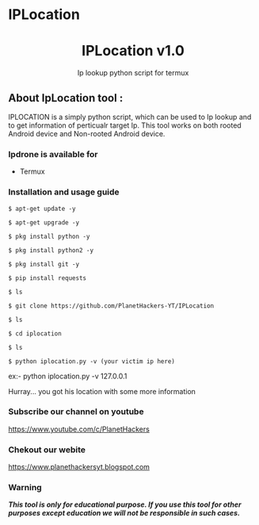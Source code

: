 # IPLocation

<h1 align="center">IPLocation v1.0</h1>
<p align="center">
      Ip lookup python script for termux
</p>

## About IpLocation tool :

IPLOCATION is a simply python script, which can be used to Ip lookup and to get information of perticualr target Ip. This tool works on both rooted Android device and Non-rooted Android device.



### Ipdrone is available for

* Termux

### Installation and usage guide
```
$ apt-get update -y
```
```
$ apt-get upgrade -y
```
```
$ pkg install python -y 
```
```
$ pkg install python2 -y
```
```
$ pkg install git -y
```
```
$ pip install requests
```
```
$ ls
```
```
$ git clone https://github.com/PlanetHackers-YT/IPLocation
```
```
$ ls
```
```
$ cd iplocation
```
```
$ ls
```
```
$ python iplocation.py -v (your victim ip here)
```
ex:- python iplocation.py -v 127.0.0.1

Hurray... you got his location with some more information

### Subscribe our channel on youtube
https://www.youtube.com/c/PlanetHackers

### Chekout our webite 
https://www.planethackersyt.blogspot.com
     
### Warning

***This tool is only for educational purpose. If you use this tool for other purposes except education we will not be responsible in such cases.***
